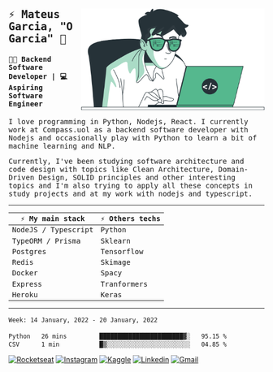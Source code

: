 <img align="right" height="200px" src=".github/dev.png" />

<samp>
  
## ⚡ Mateus Garcia, "O Garcia" :rocket: 
  

#### 👨‍💻 Backend Software Developer | 💻 Aspiring Software Engineer

  
I love programming in Python, Nodejs, React. I currently work at Compass.uol as a backend software developer with Nodejs and occasionally play with Python to learn a bit of machine learning and NLP.

  
Currently, I've been studying software architecture and code design with topics like Clean Architecture, Domain-Driven Design, SOLID principles and other interesting topics and I'm also trying to apply all these concepts in study projects and at my work with nodejs and typescript.

---

| ⚡ My main stack    | ⚡ Others techs |
| ------------------- | --------------- |
| NodeJS / Typescript | Python          |
| TypeORM / Prisma    | Sklearn         |
| Postgres            | Tensorflow      |
| Redis               | Skimage         |
| Docker              | Spacy           |
| Express             | Tranformers     |
| Heroku              | Keras           |
---
 
<!--START_SECTION:waka-->
```text
Week: 14 January, 2022 - 20 January, 2022

Python   26 mins         ███████████████████████▓░   95.15 % 
CSV      1 min           █▒░░░░░░░░░░░░░░░░░░░░░░░   04.85 % 
```
<!--END_SECTION:waka-->
  
</samp>

[![Rocketseat](https://img.shields.io/badge/-Rocketseat%20Profile-41b88e?style=flat-square&labelColor=41b88e&logoColor=white&link=https://app.rocketseat.com.br/me/mpgxc)](https://app.rocketseat.com.br/me/mpgxc)
[![Instagram](https://img.shields.io/badge/-Mateus%20Garcia-41b88e?style=flat-square&labelColor=41b88e&logo=instagram&logoColor=white&link=https://www.instagram.com/mpg.x)](https://www.instagram.com/mpg.x) 
[![Kaggle](https://img.shields.io/badge/-Mateus%20Garcia-41b88e?style=flat-square&labelColor=41b88e&logo=kaggle&logoColor=white&link=https://www.kaggle.com/xwalker)](https://www.kaggle.com/xwalker) 
[![Linkedin](https://img.shields.io/badge/-Mateus%20Garcia-41b88e?style=flat-square&logo=Linkedin&logoColor=white&link=https://www.linkedin.com/in/mpgxc)](https://www.linkedin.com/in/mpgxc) 
[![Gmail](https://img.shields.io/badge/-mpgx5.c@gmail.com-41b88e?style=flat-square&logo=Gmail&logoColor=white&link=mailto:diego.schell.f@gmail.com)](mailto:mpgx5.c@gmail.com)
